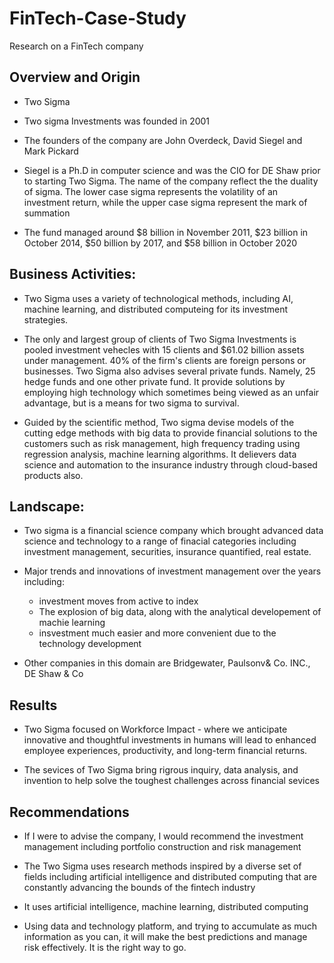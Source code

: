 # FinTech-Case-Study
Research on a FinTech company
## Overview and Origin

* Two Sigma

* Two sigma Investments was founded in 2001

* The founders of the company are John Overdeck, David Siegel and Mark Pickard

* Siegel is a Ph.D in computer science and was the CIO for DE Shaw prior to starting Two Sigma. The name of the company reflect the the duality of sigma. The lower case sigma represents the volatility of an investment return, while the upper case sigma represent the mark of summation

* The fund managed around $8 billion in November 2011, $23 billion in October 2014, $50 billion by 2017, and $58 billion in October 2020


## Business Activities:

* Two Sigma uses a variety of technological methods, including AI, machine learning, and distributed computeing for its investment strategies.

* The only and largest group of clients of Two Sigma Investments is pooled investment vehecles with 15 clients and $61.02 billion assets under management. 40% of the firm's clients are foreign persons or businesses. Two Sigma also advises several private funds. Namely, 25 hedge funds and one other private fund. It provide solutions by employing high technology which sometimes being viewed as an unfair advantage, but is a means for two sigma to survival.

* Guided by the scientific method, Two sigma devise models of the cutting edge methods with big data to provide financial solutions to the customers such as risk management, high frequency trading using regression analysis, machine learning algorithms. It delievers data science and automation to the insurance industry through cloud-based products also. 

## Landscape:

* Two sigma is a financial science company which brought advanced data science and technology to a range of finacial categories including investment management, securities, insurance quantified, real estate. 

* Major trends and innovations of investment management over the years including:
  - investment moves from active to index
  - The explosion of big data, along with the analytical developement of machie learning
  - insvestment much easier and more convenient due to the technology development

* Other companies in this domain are Bridgewater, Paulsonv& Co. INC., DE Shaw & Co


## Results

* Two Sigma focused on Workforce Impact - where we anticipate innovative and thoughtful investments in humans will lead to enhanced employee experiences, productivity, and long-term financial returns.

* The sevices of Two Sigma bring rigrous inquiry, data analysis, and invention to help solve the toughest challenges across financial sevices



## Recommendations

* If I were to advise the company, I would recommend the investment management including portfolio construction and risk management

* The Two Sigma uses research methods inspired by a diverse set of fields including artificial intelligence and distributed computing that are constantly advancing the bounds of the fintech industry

* It uses artificial intelligence, machine learning, distributed computing

* Using data and technology platform, and trying to accumulate as much information as you can, it will make the best predictions and manage risk effectively. It is the right way to go.
